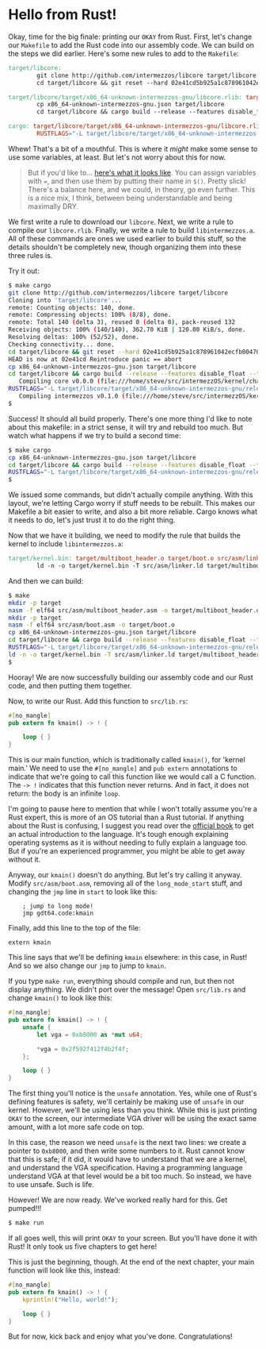 # Hello from Rust!

Okay, time for the big finale: printing our `OKAY` from Rust. First, let's
change our `Makefile` to add the Rust code into our assembly code. We can build
on the steps we did earlier. Here's some new rules to add to the `Makefile`:

```makefile
target/libcore:
        git clone http://github.com/intermezzos/libcore target/libcore
        cd target/libcore && git reset --hard 02e41cd5b925a1c878961042ecfb00470c68296b

target/libcore/target/x86_64-unknown-intermezzos-gnu/libcore.rlib: target/libcore
        cp x86_64-unknown-intermezzos-gnu.json target/libcore
        cd target/libcore && cargo build --release --features disable_float --target=x86_64-unknown-intermezzos-gnu.json

cargo: target/libcore/target/x86_64-unknown-intermezzos-gnu/libcore.rlib
        RUSTFLAGS="-L target/libcore/target/x86_64-unknown-intermezzos-gnu/release" cargo build --release --target x86_64-unknown-intermezzos-gnu.json
```

Whew! That's a bit of a mouthful. This is where it _might_ make some sense to
use some variables, at least. But let's not worry about this for now.

> But if you'd like to... [here's what it looks
> like](https://github.com/intermezzOS/kernel/blob/master/chapter_05/AlternateMakefile).
> You can assign variables with `=`, and then use them by putting their name in
> `$()`. Pretty slick! There's a balance here, and we could, in theory, go even
> further. This is a nice mix, I think, between being understandable and being
> maximally DRY.

We first write a rule to download our `libcore`. Next, we write a rule to
compile our `libcore.rlib`. Finally, we write a rule to build
`libintermezzos.a`. All of these commands are ones we used earlier to build
this stuff, so the details shouldn't be completely new, though organizing them
into these three rules is.

Try it out:

```bash
$ make cargo
git clone http://github.com/intermezzos/libcore target/libcore
Cloning into 'target/libcore'...
remote: Counting objects: 140, done.
remote: Compressing objects: 100% (8/8), done.
remote: Total 140 (delta 3), reused 0 (delta 0), pack-reused 132
Receiving objects: 100% (140/140), 362.70 KiB | 120.00 KiB/s, done.
Resolving deltas: 100% (52/52), done.
Checking connectivity... done.
cd target/libcore && git reset --hard 02e41cd5b925a1c878961042ecfb00470c68296b
HEAD is now at 02e41cd Reintroduce panic == abort
cp x86_64-unknown-intermezzos-gnu.json target/libcore
cd target/libcore && cargo build --release --features disable_float --target=x86_64-unknown-intermezzos-gnu.json
   Compiling core v0.0.0 (file:///home/steve/src/intermezzOS/kernel/chapter_05/target/libcore)
RUSTFLAGS="-L target/libcore/target/x86_64-unknown-intermezzos-gnu/release" cargo build --target x86_64-unknown-intermezzos-gnu.json
   Compiling intermezzos v0.1.0 (file:///home/steve/src/intermezzOS/kernel/chapter_05)
$
```

Success! It should all build properly. There's one more thing I'd like to note
about this makefile: in a strict sense, it will try and rebuild too much. But
watch what happens if we try to build a second time:

```bash
$ make cargo
cp x86_64-unknown-intermezzos-gnu.json target/libcore
cd target/libcore && cargo build --release --features disable_float --target=x86_64-unknown-intermezzos-gnu.json
RUSTFLAGS="-L target/libcore/target/x86_64-unknown-intermezzos-gnu/release" cargo build --target x86_64-unknown-intermezzos-gnu.json
$
```

We issued some commands, but didn't actually compile anything. With this
layout, we're letting Cargo worry if stuff needs to be rebuilt. This makes
our Makefile a bit easier to write, and also a bit more reliable. Cargo
knows what it needs to do, let's just trust it to do the right thing.

Now that we have it building, we need to modify the rule that builds the kernel
to include `libintermezzos.a`:

```makefile
target/kernel.bin: target/multiboot_header.o target/boot.o src/asm/linker.ld cargo
        ld -n -o target/kernel.bin -T src/asm/linker.ld target/multiboot_header.o target/boot.o target/x86_64-unknown-intermezzos-gnu/release/libintermezzos.a
```

And then we can build:

```bash
$ make
mkdir -p target
nasm -f elf64 src/asm/multiboot_header.asm -o target/multiboot_header.o
mkdir -p target
nasm -f elf64 src/asm/boot.asm -o target/boot.o
cp x86_64-unknown-intermezzos-gnu.json target/libcore
cd target/libcore && cargo build --release --features disable_float --target=x86_64-unknown-intermezzos-gnu.json
RUSTFLAGS="-L target/libcore/target/x86_64-unknown-intermezzos-gnu/release" cargo build --release --target x86_64-unknown-intermezzos-gnu.json
ld -n -o target/kernel.bin -T src/asm/linker.ld target/multiboot_header.o target/boot.o target/x86_64-unknown-intermezzos-gnu/release/libintermezzos.a
$
```

Hooray! We are now successfully building our assembly code and our Rust code, and then putting them together.

Now, to write our Rust. Add this function to `src/lib.rs`:

```rust
#[no_mangle]
pub extern fn kmain() -> ! {

    loop { }
}
```

This is our main function, which is traditionally called `kmain()`, for 'kernel
main.' We need to use the `#[no_mangle]` and `pub extern` annotations to indicate
that we're going to call this function like we would call a C function. The `-> !`
indicates that this function never returns. And in fact, it does not return:
the body is an infinite `loop`.

I'm going to pause here to mention that while I won't totally assume you're a
Rust expert, this is more of an OS tutorial than a Rust tutorial. If anything
about the Rust is confusing, I suggest you read over the [official book] to get
an actual introduction to the language. It's tough enough explaining operating
systems as it is without needing to fully explain a language too. But if you're
an experienced programmer, you might be able to get away without it.

[official book]: http://doc.rust-lang.org/book

Anyway, our `kmain()` doesn't do anything. But let's try calling it anyway.
Modify `src/asm/boot.asm`, removing all of the `long_mode_start` stuff,
and changing the `jmp` line in `start` to look like this:

```x86asm
    ; jump to long mode!
    jmp gdt64.code:kmain
```

Finally, add this line to the top of the file:

```x86asm
extern kmain
```

This line says that we'll be defining `kmain` elsewhere: in this case, in Rust!
And so we also change our `jmp` to jump to `kmain`.

If you type `make run`, everything should compile and run, but then not display
anything. We didn't port over the message! Open `src/lib.rs` and change `kmain()`
to look like this:

```rust
#[no_mangle]
pub extern fn kmain() -> ! {
    unsafe {
        let vga = 0xb8000 as *mut u64;

        *vga = 0x2f592f412f4b2f4f;
    };

    loop { }
}
```

The first thing you'll notice is the `unsafe` annotation. Yes, while one of
Rust's defining features is safety, we'll certainly be making use of `unsafe`
in our kernel. However, we'll be using less than you think. While this is just
printing `OKAY` to the screen, our intermediate VGA driver will be using the
exact same amount, with a lot more safe code on top.

In this case, the reason we need `unsafe` is the next two lines: we create a
pointer to `0xb8000`, and then write some numbers to it. Rust cannot know that
this is safe; if it did, it would have to understand that we are a kernel,
and understand the VGA specification. Having a programming language understand
VGA at that level would be a bit too much. So instead, we have to use unsafe.
Such is life.

However! We are now ready. We've worked really hard for this. Get pumped!!!

```bash
$ make run
```

If all goes well, this will print `OKAY` to your screen. But you'll have done
it with Rust! It only took us five chapters to get here!

This is just the beginning, though. At the end of the next chapter, your
main function will look like this, instead:

```rust
#[no_mangle]
pub extern fn kmain() -> ! {
    kprintln!("Hello, world!");

    loop { }
}
```

But for now, kick back and enjoy what you've done. Congratulations!
